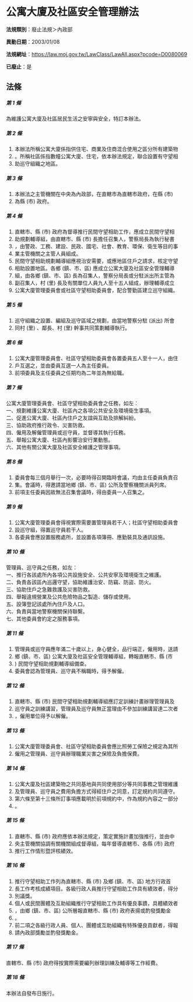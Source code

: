 # 公寓大廈及社區安全管理辦法

**法規類別**：廢止法規＞內政部

**異動日期**：2003/01/08  

**法規網址**：https://law.moj.gov.tw/LawClass/LawAll.aspx?pcode=D0080069

**已廢止**：是



## 法條
##### 第 1 條
為維護公寓大廈及社區居民生活之安寧與安全，特訂本辦法。

##### 第 2 條
1. 本辦法所稱公寓大廈係指供住宅、商業及住商混合使用之區分所有建築物
1. 。所稱社區係指數幢公寓大廈、住宅，依本辦法規定，聯合設置有守望相
1. 助巡守組織之地區。

##### 第 3 條
1. 本辦法之主管機關在中央為內政部，在直轄市為直轄市政府，在縣 (市)
1. 為縣 (市) 政府。

##### 第 4 條
1. 直轄市、縣 (市) 政府為督導推行民間守望相助工作，應成立民間守望相
1. 助規劃輔導組，由直轄市、縣 (市) 長擔任召集人，警察局長為執行秘書
1. ，由警政、工務、建設、民政、國宅、社會、教育、環保、衛生等目的事
1. 業主管機關之主管人員組成。
1. 民間守望相助規劃輔導組應視治安需要，或應地區住戶之請求，核定守望
1. 相助設置地區。各鄉 (鎮、市、區) 應成立公寓大廈及社區安全管理輔導
1. 組，由各鄉 (鎮、市、區) 長為召集人，警察分局長或分駐派出所主管為
1. 副召集人，村 (里) 長及有關單位人員九人至十五人組成，辦理輔導成立
1. 公寓大廈管理委員會或社區守望相助委員會，配合警勤區建立巡守組織。

##### 第 5 條
1. 巡守組織之設置、編組及巡守區域之規劃，由當地警察分駐 (派出) 所會
1. 同村 (里) 、鄰長、村 (里) 幹事共同策劃輔導執行。

##### 第 6 條
1. 公寓大廈管理委員會、社區守望相助委員會各置委員五人至十一人，由住
1. 戶互選之，並由委員互選一人為主任委員。
1. 前項委員及主任委員之任期均為二年並為無給職。

##### 第 7 條
公寓大廈管理委員會、社區守望相助委員會之任務，如左：  
一、規劃維護公寓大廈、社區內之各項公共安全及環境衛生事項。  
二、促進公寓大廈、社區內住戶之友誼與互助及排解糾紛。  
三、協助政府推行政令、災害防救。  
四、僱用及解僱管理員或巡守員，並督導其執行任務。  
五、舉報公寓大廈、社區內影響治安行業動態。  
六、其他有關公寓大廈及社區安全維護之管理事項。  

##### 第 8 條
1. 委員會每三個月舉行一次，必要時得召開臨時會議，均由主任委員負責召
1. 集。會議時，得邀請當地鄉 (鎮、市、區) 公所及警察機關派員列席。
1. 前項主任委員因故無法召集會議時，得由委員一人召集之。

##### 第 9 條
1. 公寓大廈管理委員會得視實際需要置管理員若干人；社區守望相助委員會
1. 設巡守組，得置巡守員若干人。
1. 各委員會應設置服務處所，並設置各項簿冊、應勤裝具及通訊設施。

##### 第 10 條
管理員、巡守員之任務，如左：  
一、推行各該處所內各項公共設施安全、公共安寧及環境衛生之維護。  
二、負責各該區內巡邏守望，協助維護治安、防竊、防盜、防火。  
三、協助住戶之急難救護及災害防救。  
四、舉報違規營業及公共危險物品之製造、儲存或使用。  
五、設簿登記該處所內住戶及人口。  
六、負責與當地警察機關保持聯繫。  
七、其他委員會約定之服務事項。  

##### 第 11 條
1. 管理員或巡守員應年滿二十歲以上，身心健全，品行端正，僱用時，送請
1. 鄉 (鎮、市、區) 公寓大廈及社區安全管理輔導組，轉報直轄市、縣 (市
1. ) 民間守望相助規劃輔導組備查。
1. 委員會認為管理員、巡守員不稱職時，得予解僱。

##### 第 12 條
1. 直轄市、縣 (市) 民間守望相助規劃輔導組應訂定訓練計畫辦理管理員及
1. 巡守員之訓練講習，管理員及巡守員無正當理由不參加訓練講習達二次者
1. ，僱用單位得予以解僱。

##### 第 13 條
1. 公寓大廈管理委員會、社區守望相助委員會應比照勞工保險之規定為其所
1. 僱用之管理員、巡守員辦理職業災害之保險及負擔保費。

##### 第 14 條
1. 公寓大廈及社區建築物之共同基地與共同使用部分等共同事務之管理維護
1. 及管理員、巡守員之費用負擔方式得經住戶之同意，訂定規約共同遵守。
1. 第六條至第十三條所訂事項應載明於前項規約中，作為規約內容之一部分
1. 。

##### 第 15 條
1. 直轄市、縣 (市) 政府應依本辦法規定，策定實施計畫加強推行，並由中
1. 央主管機關協調有關機關組成督導組，每年督導直轄市、各縣 (市) 政府
1. 推行工作情形暨評核績效。

##### 第 16 條
1. 推行守望相助工作列為直轄市、縣 (市) 及鄉 (鎮、市、區) 地方行政首
1. 長工作考核成績項目。各級行政人員推行守望相助工作具有績效者，得分
1. 別議獎。
1. 個人或民間團體及互助組織推行守望相助工作具有優良事蹟，具體績效者
1. ，由鄉 (鎮、市、區) 公所層報直轄市、縣 (市) 政府表揚或酌發獎勵金
1. 。
1. 前二項之各級行政人員、個人、團體或互助組織有特殊優良貢獻者，得報
1. 請內政部獎勵並酌發獎勵金。

##### 第 17 條
直轄市、縣 (市) 政府得按實際需要編列辦理訓練及輔導等工作經費。

##### 第 18 條
本辦法自發布日施行。


